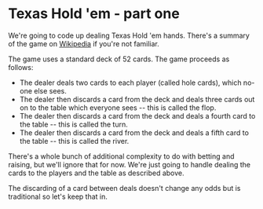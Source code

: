 # Texas Hold 'em - part one #

We're going to code up dealing Texas Hold 'em hands. There's a summary of the game on
[Wikipedia](https://en.wikipedia.org/wiki/Texas_hold_%27em) if you're not familiar.

The game uses a standard deck of 52 cards. The game proceeds as follows:

- The dealer deals two cards to each player (called hole cards), which no-one else sees.
- The dealer then discards a card from the deck and deals three cards out on to the table which everyone sees -- this is
  called the flop.
- The dealer then discards a card from the deck and deals a fourth card to the table -- this is called the turn.
- The dealer then discards a card from the deck and deals a fifth card to the table -- this is called the river.

There's a whole bunch of additional complexity to do with betting and raising, but we'll ignore that for now. We're just
going to handle dealing the cards to the players and the table as described above.

The discarding of a card between deals doesn't change any odds but is traditional so let's keep that in.
